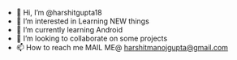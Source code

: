 - 👋 Hi, I’m @harshitgupta18
- 👀 I’m interested in Learning NEW things
- 🌱 I’m currently learning Android
- 💞️ I’m looking to collaborate on some projects
- 📫 How to reach me MAIL ME@ harshitmanojgupta@gmail.com

<!---
harshitgupta18/harshitgupta18 is a ✨ special ✨ repository because its `README.md` (this file) appears on your GitHub profile.
You can click the Preview link to take a look at your changes.
--->
